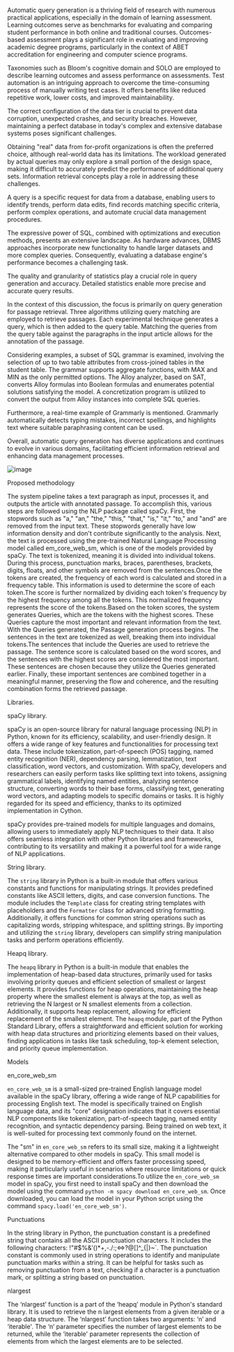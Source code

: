 Automatic query generation is a thriving field of research with numerous practical applications, especially in the domain of learning assessment. Learning outcomes serve as benchmarks for evaluating and comparing student performance in both online and traditional courses. Outcomes-based assessment plays a significant role in evaluating and improving academic degree programs, particularly in the context of ABET accreditation for engineering and computer science programs.

Taxonomies such as Bloom's cognitive domain and SOLO are employed to describe learning outcomes and assess performance on assessments. Test automation is an intriguing approach to overcome the time-consuming process of manually writing test cases. It offers benefits like reduced repetitive work, lower costs, and improved maintainability.

The correct configuration of the data tier is crucial to prevent data corruption, unexpected crashes, and security breaches. However, maintaining a perfect database in today's complex and extensive database systems poses significant challenges.

Obtaining "real" data from for-profit organizations is often the preferred choice, although real-world data has its limitations. The workload generated by actual queries may only explore a small portion of the design space, making it difficult to accurately predict the performance of additional query sets. Information retrieval concepts play a role in addressing these challenges.

A query is a specific request for data from a database, enabling users to identify trends, perform data edits, find records matching specific criteria, perform complex operations, and automate crucial data management procedures.

The expressive power of SQL, combined with optimizations and execution methods, presents an extensive landscape. As hardware advances, DBMS approaches incorporate new functionality to handle larger datasets and more complex queries. Consequently, evaluating a database engine's performance becomes a challenging task.

The quality and granularity of statistics play a crucial role in query generation and accuracy. Detailed statistics enable more precise and accurate query results.

In the context of this discussion, the focus is primarily on query generation for passage retrieval. Three algorithms utilizing query matching are employed to retrieve passages. Each experimental technique generates a query, which is then added to the query table. Matching the queries from the query table against the paragraphs in the input article allows for the annotation of the passage.

Considering examples, a subset of SQL grammar is examined, involving the selection of up to two table attributes from cross-joined tables in the student table. The grammar supports aggregate functions, with MAX and MIN as the only permitted options. The Alloy analyzer, based on SAT, converts Alloy formulas into Boolean formulas and enumerates potential solutions satisfying the model. A concretization program is utilized to convert the output from Alloy instances into complete SQL queries.

Furthermore, a real-time example of Grammarly is mentioned. Grammarly automatically detects typing mistakes, incorrect spellings, and highlights text where suitable paraphrasing content can be used.

Overall, automatic query generation has diverse applications and continues to evolve in various domains, facilitating efficient information retrieval and enhancing data management processes.

![image](https://github.com/PranavNahe/Automatic-Query-Generation-for-Passage-Retrieval/assets/81244950/5bd67f06-9e73-4f7e-b726-b0a064934834)



Proposed methodology

The system pipeline takes a text paragraph as input, processes it, and outputs the article with annotated passage. 
To accomplish this, various steps are followed using the NLP package called spaCy. First, the stopwords such as "a," "an," "the," "this," "that," "is," "it," "to," and "and" are removed from the input text. These stopwords generally have low information density and don't contribute significantly to the analysis.
Next, the text is processed using the pre-trained Natural Language Processing model called em_core_web_sm, which is one of the models provided by spaCy. 
The text is tokenized, meaning it is divided into individual tokens. During this process, punctuation marks, braces, parentheses, brackets, digits, floats, and other symbols are removed from the sentences.Once the tokens are created, the frequency of each word is calculated and stored in a frequency table. This information is used to determine the score of each token.The score is further normalized by dividing each token's frequency by the highest frequency among all the tokens. This normalized frequency represents the score of the tokens.Based on the token scores, the system generates Queries, which are the tokens with the highest scores. These Queries capture the most important and relevant information from the text.
With the Queries generated, the Passage generation process begins. The sentences in the text are tokenized as well, breaking them into individual tokens.The sentences that include the Queries are used to retrieve the passage. The sentence score is calculated based on the word scores, and the sentences with the highest scores are considered the most important. These sentences are chosen because they utilize the Queries generated earlier.
Finally, these important sentences are combined together in a meaningful manner, preserving the flow and coherence, and the resulting combination forms the retrieved passage.

Libraries.

spaCy library.

spaCy is an open-source library for natural language processing (NLP) in Python, known for its efficiency, scalability, and user-friendly design. It offers a wide range of key features and functionalities for processing text data. These include tokenization, part-of-speech (POS) tagging, named entity recognition (NER), dependency parsing, lemmatization, text classification, word vectors, and customization. With spaCy, developers and researchers can easily perform tasks like splitting text into tokens, assigning grammatical labels, identifying named entities, analyzing sentence structure, converting words to their base forms, classifying text, generating word vectors, and adapting models to specific domains or tasks. It is highly regarded for its speed and efficiency, thanks to its optimized implementation in Cython.

spaCy provides pre-trained models for multiple languages and domains, allowing users to immediately apply NLP techniques to their data. It also offers seamless integration with other Python libraries and frameworks, contributing to its versatility and making it a powerful tool for a wide range of NLP applications.

String library.

The `string` library in Python is a built-in module that offers various constants and functions for manipulating strings. It provides predefined constants like ASCII letters, digits, and case conversion functions. The module includes the `Template` class for creating string templates with placeholders and the `Formatter` class for advanced string formatting. Additionally, it offers functions for common string operations such as capitalizing words, stripping whitespace, and splitting strings. By importing and utilizing the `string` library, developers can simplify string manipulation tasks and perform operations efficiently.

Heapq library.

The `heapq` library in Python is a built-in module that enables the implementation of heap-based data structures, primarily used for tasks involving priority queues and efficient selection of smallest or largest elements. It provides functions for heap operations, maintaining the heap property where the smallest element is always at the top, as well as retrieving the N largest or N smallest elements from a collection. Additionally, it supports heap replacement, allowing for efficient replacement of the smallest element. The `heapq` module, part of the Python Standard Library, offers a straightforward and efficient solution for working with heap data structures and prioritizing elements based on their values, finding applications in tasks like task scheduling, top-k element selection, and priority queue implementation.	

Models

en_core_web_sm

`en_core_web_sm` is a small-sized pre-trained English language model available in the spaCy library, offering a wide range of NLP capabilities for processing English text. The model is specifically trained on English language data, and its "core" designation indicates that it covers essential NLP components like tokenization, part-of-speech tagging, named entity recognition, and syntactic dependency parsing. Being trained on web text, it is well-suited for processing text commonly found on the internet.

The "sm" in `en_core_web_sm` refers to its small size, making it a lightweight alternative compared to other models in spaCy. This small model is designed to be memory-efficient and offers faster processing speed, making it particularly useful in scenarios where resource limitations or quick response times are important considerations.To utilize the `en_core_web_sm` model in spaCy, you first need to install spaCy and then download the model using the command `python -m spacy download en_core_web_sm`. Once downloaded, you can load the model in your Python script using the command `spacy.load('en_core_web_sm')`.


Punctuations

In the string library in Python, the punctuation constant is a predefined string that contains all the ASCII punctuation characters. It includes the following characters: !"#$%&'()*+,-./:;<=>?@[\]^_{|}~`.
The punctuation constant is commonly used in string operations to identify and manipulate punctuation marks within a string. It can be helpful for tasks such as removing punctuation from a text, checking if a character is a punctuation mark, or splitting a string based on punctuation.

nlargest

The ‘nlargest’ function is a part of the ‘heapq’ module in Python's standard library. It is used to retrieve the n largest elements from a given iterable or a heap data structure.
The ‘nlargest’ function takes two arguments: ‘n’ and ‘iterable'. The ‘n’ parameter specifies the number of largest elements to be returned, while the ‘iterable' parameter represents the collection of elements from which the largest elements are to be selected.

